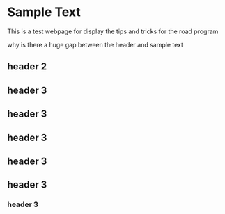# Sample Text 
This is a test webpage for display the tips and tricks for the road program

why is there a huge gap between the header and sample text

## header 2

## header 3

## header 3
## header 3
## header 3

## header 3
### header 3